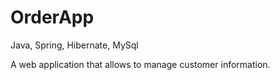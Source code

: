 # OrderApp
Java, Spring, Hibernate, MySql

A web application that allows to manage customer information.
